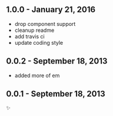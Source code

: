 
1.0.0 - January 21, 2016
------------------------
* drop component support
* cleanup readme
* add travis ci
* update coding style

0.0.2 - September 18, 2013
--------------------------
* added more of em

0.0.1 - September 18, 2013
--------------------------
:sparkles:
